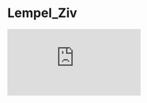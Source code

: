 # Lempel_Ziv

![documentation](https://github.com/annmai/Lempel_Ziv/blob/master/Documentation%2BAnalysis.pdf)

